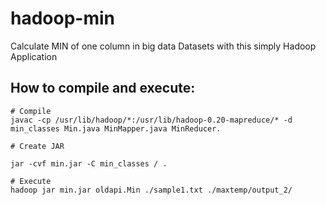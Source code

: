 # hadoop-min
Calculate MIN of one column in big data Datasets with this simply Hadoop Application 


## How to compile and execute:

```
# Compile
javac -cp /usr/lib/hadoop/*:/usr/lib/hadoop-0.20-mapreduce/* -d min_classes Min.java MinMapper.java MinReducer.

# Create JAR

jar -cvf min.jar -C min_classes / .

# Execute
hadoop jar min.jar oldapi.Min ./sample1.txt ./maxtemp/output_2/
```


